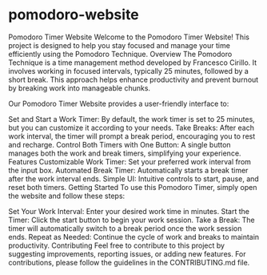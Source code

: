# pomodoro-website
Pomodoro Timer Website
Welcome to the Pomodoro Timer Website! This project is designed to help you stay focused and manage your time efficiently using the Pomodoro Technique.
Overview
The Pomodoro Technique is a time management method developed by Francesco Cirillo. It involves working in focused intervals, typically 25 minutes, followed by a short break. This approach helps enhance productivity and prevent burnout by breaking work into manageable chunks.

Our Pomodoro Timer Website provides a user-friendly interface to:

Set and Start a Work Timer: By default, the work timer is set to 25 minutes, but you can customize it according to your needs.
Take Breaks: After each work interval, the timer will prompt a break period, encouraging you to rest and recharge.
Control Both Timers with One Button: A single button manages both the work and break timers, simplifying your experience.
Features
Customizable Work Timer: Set your preferred work interval from the input box.
Automated Break Timer: Automatically starts a break timer after the work interval ends.
Simple UI: Intuitive controls to start, pause, and reset both timers.
Getting Started
To use this Pomodoro Timer, simply open the website and follow these steps:

Set Your Work Interval: Enter your desired work time in minutes.
Start the Timer: Click the start button to begin your work session.
Take a Break: The timer will automatically switch to a break period once the work session ends.
Repeat as Needed: Continue the cycle of work and breaks to maintain productivity.
Contributing
Feel free to contribute to this project by suggesting improvements, reporting issues, or adding new features. For contributions, please follow the guidelines in the CONTRIBUTING.md file.


